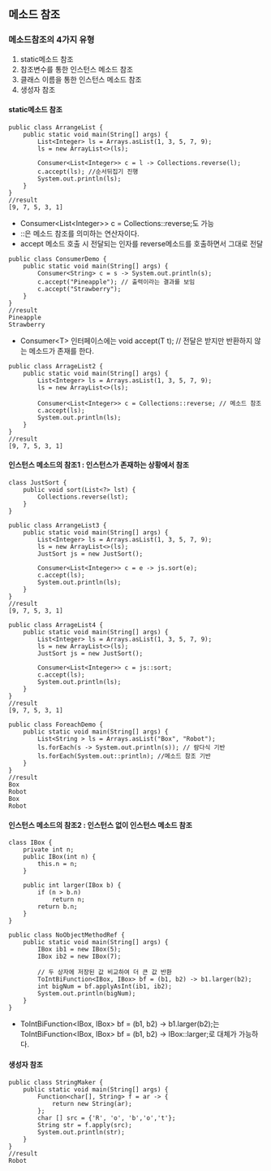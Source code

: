 메소드 참조
---

### 메소드참조의 4가지 유형

1. static메소드 참조
2. 참조변수를 통한 인스턴스 메소드 참조
3. 클래스 이름을 통한 인스턴스 메소드 참조
4. 생성자 참조


#### static메소드 참조

```
public class ArrangeList {
    public static void main(String[] args) {
        List<Integer> ls = Arrays.asList(1, 3, 5, 7, 9);
        ls = new ArrayList<>(ls);

        Consumer<List<Integer>> c = l -> Collections.reverse(l);
        c.accept(ls); //순서뒤집기 진행
        System.out.println(ls);
    }
}
//result
[9, 7, 5, 3, 1]
```

- Consumer\<List\<Integer>> c = Collections::reverse;도 가능
- ::은 메소드 참조를 의미하는 연산자이다.
- accept 메소드 호출 시 전달되는 인자를 reverse메소드를 호출하면서 그대로 전달

```
public class ConsumerDemo {
    public static void main(String[] args) {
        Consumer<String> c = s -> System.out.println(s);
        c.accept("Pineapple"); // 출력이라는 결과를 보임
        c.accept("Strawberry");
    }
}
//result
Pineapple
Strawberry
```
- Consumer\<T> 인터페이스에는 void accept(T t); // 전달은 받지만 반환하지 않는 메소드가 존재를 한다.

```
public class ArrageList2 {
    public static void main(String[] args) {
        List<Integer> ls = Arrays.asList(1, 3, 5, 7, 9);
        ls = new ArrayList<>(ls);

        Consumer<List<Integer>> c = Collections::reverse; // 메소드 참조
        c.accept(ls);
        System.out.println(ls);
    }
}
//result
[9, 7, 5, 3, 1]
```

#### 인스턴스 메소드의 참조1 : 인스턴스가 존재하는 상황에서 참조

```
class JustSort {
    public void sort(List<?> lst) {
        Collections.reverse(lst);
    }
}

public class ArrangeList3 {
    public static void main(String[] args) {
        List<Integer> ls = Arrays.asList(1, 3, 5, 7, 9);
        ls = new ArrayList<>(ls);
        JustSort js = new JustSort();

        Consumer<List<Integer>> c = e -> js.sort(e);
        c.accept(ls);
        System.out.println(ls);
    }
}
//result
[9, 7, 5, 3, 1]
```
```
public class ArrageList4 {
    public static void main(String[] args) {
        List<Integer> ls = Arrays.asList(1, 3, 5, 7, 9);
        ls = new ArrayList<>(ls);
        JustSort js = new JustSort();

        Consumer<List<Integer>> c = js::sort;
        c.accept(ls);
        System.out.println(ls);
    }
}
//result
[9, 7, 5, 3, 1]
```

```
public class ForeachDemo {
    public static void main(String[] args) {
        List<String > ls = Arrays.asList("Box", "Robot");
        ls.forEach(s -> System.out.println(s)); // 람다식 기반
        ls.forEach(System.out::println); //메소드 참조 기반 
    }
}
//result
Box
Robot
Box
Robot

```

#### 인스턴스 메소드의 참조2 : 인스턴스 없이 인스턴스 메소드 참조

```
class IBox {
    private int n;
    public IBox(int n) {
        this.n = n;
    }

    public int larger(IBox b) {
        if (n > b.n)
            return n;
        return b.n;
    }
}

public class NoObjectMethodRef {
    public static void main(String[] args) {
        IBox ib1 = new IBox(5);
        IBox ib2 = new IBox(7);

        // 두 상자에 저장된 값 비교하여 더 큰 값 반환
        ToIntBiFunction<IBox, IBox> bf = (b1, b2) -> b1.larger(b2);
        int bigNum = bf.applyAsInt(ib1, ib2);
        System.out.println(bigNum);
    }
}
```
- ToIntBiFunction<IBox, IBox> bf = (b1, b2) -> b1.larger(b2);는 ToIntBiFunction<IBox, IBox> bf = (b1, b2) -> IBox::larger;로 대체가 가능하다. 

#### 생성자 참조

```
public class StringMaker {
    public static void main(String[] args) {
        Function<char[], String> f = ar -> {
            return new String(ar);
        };
        char [] src = {'R', 'o', 'b','o','t'};
        String str = f.apply(src);
        System.out.println(str);
    }
}
//result
Robot
```